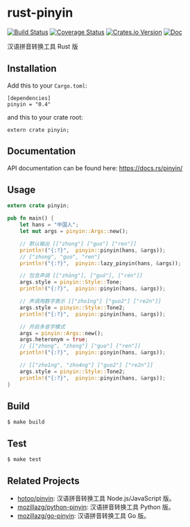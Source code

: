 # rust-pinyin

[![Build Status](https://img.shields.io/travis/mozillazg/rust-pinyin/master.svg)](https://travis-ci.org/mozillazg/rust-pinyin)
[![Coverage Status](https://img.shields.io/coveralls/mozillazg/rust-pinyin/master.svg)](https://coveralls.io/github/mozillazg/rust-pinyin)
[![Crates.io Version](https://img.shields.io/crates/v/pinyin.svg)](https://crates.io/crates/pinyin)
[![Doc](https://img.shields.io/badge/doc-reference-blue.svg)](https://docs.rs/pinyin/)

汉语拼音转换工具 Rust 版


Installation
------------

Add this to your `Cargo.toml`:

```
[dependencies]
pinyin = "0.4"
```

and this to your crate root:

```
extern crate pinyin;
```


Documentation
--------------

API documentation can be found here: https://docs.rs/pinyin/


Usage
------

```rust
extern crate pinyin;

pub fn main() {
    let hans = "中国人";
    let mut args = pinyin::Args::new();

    // 默认输出 [["zhong"] ["guo"] ["ren"]]
    println!("{:?}",  pinyin::pinyin(hans, &args));
    // ["zhong", "guo", "ren"]
    println!("{:?}",  pinyin::lazy_pinyin(hans, &args));

    // 包含声调 [["zhōng"], ["guó"], ["rén"]]
    args.style = pinyin::Style::Tone;
    println!("{:?}",  pinyin::pinyin(hans, &args));

    // 声调用数字表示 [["zho1ng"] ["guo2"] ["re2n"]]
    args.style = pinyin::Style::Tone2;
    println!("{:?}",  pinyin::pinyin(hans, &args));

    // 开启多音字模式
    args = pinyin::Args::new();
    args.heteronym = true;
    // [["zhong", "zhong"] ["guo"] ["ren"]]
    println!("{:?}",  pinyin::pinyin(hans, &args));

    // [["zho1ng", "zho4ng"] ["guo2"] ["re2n"]]
    args.style = pinyin::Style::Tone2;
    println!("{:?}",  pinyin::pinyin(hans, &args));
}
```


Build
------------

```
$ make build
```

Test
------------

```
$ make test
```


Related Projects
-----------------

* [hotoo/pinyin](https://github.com/hotoo/pinyin): 汉语拼音转换工具 Node.js/JavaScript 版。
* [mozillazg/python-pinyin](https://github.com/mozillazg/python-pinyin): 汉语拼音转换工具 Python 版。
* [mozillazg/go-pinyin](https://github.com/mozillazg/go-pinyin): 汉语拼音转换工具 Go 版。
